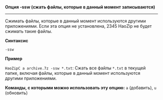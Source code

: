 ﻿

**Опция -ssw (сжать файлы, которые в данный момент записываются)**

--------------------------------------------------------------------------------

Сжимать файлы, которые в данный момент используются другими приложениями. Если эта опция не установлена, 2345 HaoZip не будет сжимать такие файлы.

**Синтаксис**

`-ssw`

**Пример**

`HaoZipC a archive.7z -ssw *.txt`: Сжать все файлы `*.txt` в текущей папке, включая файлы, которые в данный момент используются другими приложениями.

**Команды, с которыми можно использовать эту опцию:** `a` (добавить), `u` (обновить)
